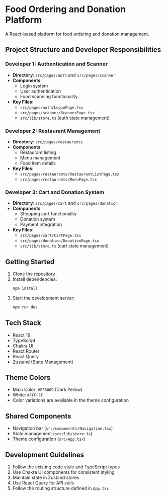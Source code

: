 # Food Ordering and Donation Platform

A React-based platform for food ordering and donation management.

## Project Structure and Developer Responsibilities

### Developer 1: Authentication and Scanner
- **Directory**: `src/pages/auth` and `src/pages/scanner`
- **Components**:
  - Login system
  - User authentication
  - Food scanning functionality
- **Key Files**:
  - `src/pages/auth/LoginPage.tsx`
  - `src/pages/scanner/ScannerPage.tsx`
  - `src/lib/store.ts` (auth state management)

### Developer 2: Restaurant Management
- **Directory**: `src/pages/restaurants`
- **Components**:
  - Restaurant listing
  - Menu management
  - Food item details
- **Key Files**:
  - `src/pages/restaurants/RestaurantListPage.tsx`
  - `src/pages/restaurants/MenuPage.tsx`

### Developer 3: Cart and Donation System
- **Directory**: `src/pages/cart` and `src/pages/donation`
- **Components**:
  - Shopping cart functionality
  - Donation system
  - Payment integration
- **Key Files**:
  - `src/pages/cart/CartPage.tsx`
  - `src/pages/donation/DonationPage.tsx`
  - `src/lib/store.ts` (cart state management)

## Getting Started

1. Clone the repository
2. Install dependencies:
   ```bash
   npm install
   ```
3. Start the development server:
   ```bash
   npm run dev
   ```

## Tech Stack
- React 19
- TypeScript
- Chakra UI
- React Router
- React Query
- Zustand (State Management)

## Theme Colors
- Main Color: `#FFA809` (Dark Yellow)
- White: `#FFFFFF`
- Color variations are available in the theme configuration

## Shared Components
- Navigation bar (`src/components/Navigation.tsx`)
- State management (`src/lib/store.ts`)
- Theme configuration (`src/App.tsx`)

## Development Guidelines
1. Follow the existing code style and TypeScript types
2. Use Chakra UI components for consistent styling
3. Maintain state in Zustand stores
4. Use React Query for API calls
5. Follow the routing structure defined in `App.tsx`